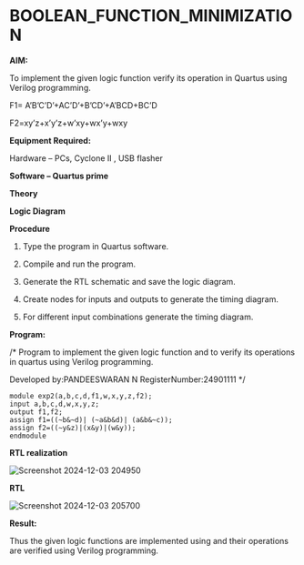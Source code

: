 # BOOLEAN_FUNCTION_MINIMIZATION

**AIM:**

To implement the given logic function verify its operation in Quartus using Verilog programming.

F1= A’B’C’D’+AC’D’+B’CD’+A’BCD+BC’D 

F2=xy’z+x’y’z+w’xy+wx’y+wxy

**Equipment Required:**

Hardware – PCs, Cyclone II , USB flasher

**Software – Quartus prime**

**Theory**

**Logic Diagram**



**Procedure**

1.	Type the program in Quartus software.

2.	Compile and run the program.

3.	Generate the RTL schematic and save the logic diagram.

4.	Create nodes for inputs and outputs to generate the timing diagram.

5.	For different input combinations generate the timing diagram.


**Program:**

/* Program to implement the given logic function and to verify its operations in quartus using Verilog programming. 

Developed by:PANDEESWARAN N
RegisterNumber:24901111
*/
~~~
module exp2(a,b,c,d,f1,w,x,y,z,f2);
input a,b,c,d,w,x,y,z;
output f1,f2;
assign f1=((~b&~d)| (~a&b&d)| (a&b&~c));
assign f2=((~y&z)|(x&y)|(w&y));
endmodule
~~~


**RTL realization**

![Screenshot 2024-12-03 204950](https://github.com/user-attachments/assets/a9fb14a4-7d6d-4fd8-97fe-48faadfa882e)




**RTL**

![Screenshot 2024-12-03 205700](https://github.com/user-attachments/assets/ec07c526-6b6e-478f-831d-e2ca6be0b021)




**Result:**

Thus the given logic functions are implemented using and their operations are verified using Verilog programming.

